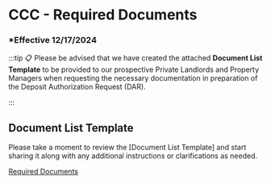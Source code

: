 # CCC - Required Documents

### \*Effective 12/17/2024

:::tip 📋
Please be advised that we have created the attached **Document List Template** to be provided to our prospective
Private Landlords and Property Managers when requesting the necessary documentation in preparation of the
Deposit Authorization Request (DAR).

:::

## Document List Template

Please take a moment to review the [Document List Template] and start sharing it along with any additional instructions or
clarifications as needed.

[Required Documents](/files/CCC%20-%20Required%20Documents%20List.pdf)
